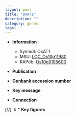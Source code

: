 ```yaml
---
layout: post
title: "OsAT1"
description: ""
category: genes
tags: 
---
```


* **Information**  
    + Symbol: OsAT1  
    + MSU: [LOC_Os10g11980](http://rice.uga.edu/cgi-bin/ORF_infopage.cgi?orf=LOC_Os10g11980)  
    + RAPdb: [Os10g0195600](http://rapdb.dna.affrc.go.jp/viewer/gbrowse_details/irgsp1?name=Os10g0195600)  

* **Publication**  

* **Genbank accession number**  

* **Key message**  

* **Connection**  

[//]: # * **Key figures**  


